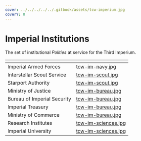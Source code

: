 ```yaml
---
cover: ../../../../../.gitbook/assets/tcw-imperium.jpg
coverY: 0
---
```


# Imperial Institutions

The set of institutional _Polities_ at service for the Third Imperium.

<table data-view="cards"><thead><tr><th></th><th data-hidden data-card-cover data-type="files"></th></tr></thead><tbody><tr><td>Imperial Armed Forces</td><td><a href="../../../../../.gitbook/assets/tcw-im-navy.jpg">tcw-im-navy.jpg</a></td></tr><tr><td>Interstellar Scout Service</td><td><a href="../../../../../.gitbook/assets/tcw-im-scout.jpg">tcw-im-scout.jpg</a></td></tr><tr><td>Starport Authority</td><td><a href="../../../../../.gitbook/assets/tcw-im-scout.jpg">tcw-im-scout.jpg</a></td></tr><tr><td>Ministry of Justice</td><td><a href="../../../../../.gitbook/assets/tcw-im-bureau.jpg">tcw-im-bureau.jpg</a></td></tr><tr><td>Bureau of Imperial Security</td><td><a href="../../../../../.gitbook/assets/tcw-im-bureau.jpg">tcw-im-bureau.jpg</a></td></tr><tr><td>Imperial Treasury</td><td><a href="../../../../../.gitbook/assets/tcw-im-bureau.jpg">tcw-im-bureau.jpg</a></td></tr><tr><td>Ministry of Commerce</td><td><a href="../../../../../.gitbook/assets/tcw-im-bureau.jpg">tcw-im-bureau.jpg</a></td></tr><tr><td>Research Institutes</td><td><a href="../../../../../.gitbook/assets/tcw-im-sciences.jpg">tcw-im-sciences.jpg</a></td></tr><tr><td>Imperial University</td><td><a href="../../../../../.gitbook/assets/tcw-im-sciences.jpg">tcw-im-sciences.jpg</a></td></tr></tbody></table>

